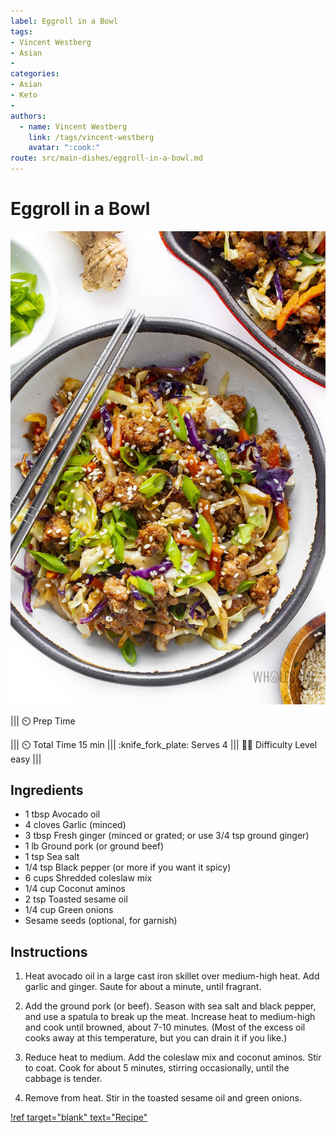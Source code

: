 ```yaml
---
label: Eggroll in a Bowl
tags:
- Vincent Westberg
- Asian
- 
categories:
- Asian
- Keto
- 
authors:
  - name: Vincent Westberg
    link: /tags/vincent-westberg
    avatar: ":cook:"
route: src/main-dishes/eggroll-in-a-bowl.md
---
```


# Eggroll in a Bowl
![](../static/banners/eggroll.jpg)

||| :timer_clock: Prep Time
 
||| :timer_clock: Total Time
15 min
||| :knife_fork_plate: Serves
4
||| :cook: Difficulty Level
easy
|||

## Ingredients

- 1 tbsp Avocado oil 
- 4 cloves Garlic (minced) 
- 3 tbsp Fresh ginger (minced or grated; or use 3/4 tsp ground ginger) 
- 1 lb Ground pork (or ground beef) 
- 1 tsp Sea salt 
- 1/4 tsp Black pepper (or more if you want it spicy) 
- 6 cups Shredded coleslaw mix 
- 1/4 cup Coconut aminos 
- 2 tsp Toasted sesame oil 
- 1/4 cup Green onions 
- Sesame seeds (optional, for garnish) 


## Instructions


 1. Heat avocado oil in a large cast iron skillet over medium-high heat. Add garlic and ginger. Saute for about a minute, until fragrant.

 2. Add the ground pork (or beef). Season with sea salt and black pepper, and use a spatula to break up the meat. Increase heat to medium-high and cook until browned, about 7-10 minutes. (Most of the excess oil cooks away at this temperature, but you can drain it if you like.)

 3. Reduce heat to medium. Add the coleslaw mix and coconut aminos. Stir to coat. Cook for about 5 minutes, stirring occasionally, until the cabbage is tender.

 4. Remove from heat. Stir in the toasted sesame oil and green onions.


[!ref target="blank" text="Recipe"](https://www.wholesomeyum.com/egg-roll-in-a-bowl/)






<!--- Different Styles of Resources for the bottom of the page

## Resources 
[!ref target="blank" text="Recipe"](https://www.tastesoflizzyt.com/spiced-cranberry-apple-cider/)
[!ref target="blank" text="Archive"](https://archive.is/xONP1)

## Picture of recipe card stored on GitHub

==- Recipe (front)
![](/static/recipes/butter-pecan-cake-front.jpg)
==- Recipe (back)
![](/static/recipes/butter-pecan-cake-back.jpg)

-->
